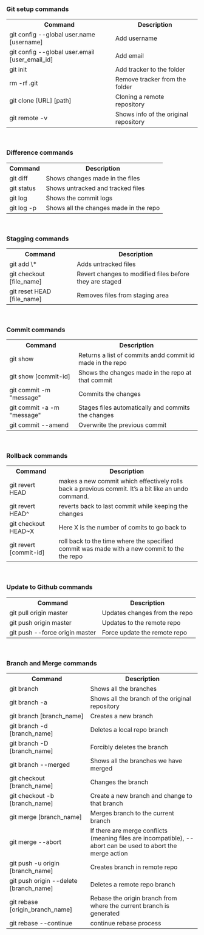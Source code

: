 <h3> Git setup commands   </h3>
<table style="width:100%;">
    <tr>
        <th>Command</th>
        <th>Description</th>
    </tr>
    <tr>
        <td>git config --global user.name [username] </td>
        <td>Add username</td>
    </tr>
    <tr>
        <td>git config --global user.email [user_email_id] </td>
        <td>Add email</td>
    </tr>
    <tr>
        <td>git init </td>
        <td>Add tracker to the folder</td>
    </tr>
    <tr>
        <td>rm -rf .git </td>
        <td>Remove tracker from the folder</td>
    </tr>
    <tr>
        <td>git clone [URL] [path] </td>
        <td>Cloning a remote repository</td>
    </tr>
    <tr>
        <td>git remote -v</td>
        <td>Shows info of the original repository</td>
    </tr>
</table>

<br/>

<h3>Difference commands </h3>
<table style="width:100%;">
    <tr>
        <th>Command</th>
        <th>Description</th>
    </tr>
    <tr>
        <td>git diff</td>
        <td>Shows changes made in the files</td>
    </tr>
    <tr>
        <td>git status</td>
        <td>Shows untracked and tracked files</td>
    </tr>
    <tr>
        <td>git log</td>
        <td>Shows the commit logs</td>
    </tr>
    <tr>
        <td>git log -p</td>
        <td>Shows all the changes made in the repo</td>
    </tr>
</table>

<br/>

<h3>Stagging commands </h3>
<table style="width:100%;">
    <tr>
        <th>Command</th>
        <th>Description</th>
    </tr>
    <tr>
        <td>git add \* </td>
        <td>Adds untracked files</td>
    </tr>
    <tr>
        <td>git checkout [file_name]</td>
        <td>Revert changes to modified files before they are staged</td>
    </tr>
    <tr>
        <td>git reset HEAD [file_name]</td>
        <td>Removes files from staging area</td>
    </tr>
</table>

<br/>

<h3>Commit commands</h3>
<table style="width:100%;">
    <tr>
        <th>Command</th>
        <th>Description</th>
    </tr>
    <tr>
        <td>git show</td>
        <td>Returns a list of commits andd commit id made in the repo</td>
    </tr>
    <tr>
        <td>git show [commit-id]</td>
        <td>Shows the changes made in the repo at that commit</td>
    </tr>
    <tr>
        <td>git commit -m "message"</td>
        <td>Commits the changes</td>
    </tr>
    <tr>
        <td>git commit -a -m "message"</td>
        <td>Stages files automatically and commits the changes</td>
    </tr>
    <tr>
        <td>git commit --amend</td>
        <td>Overwrite the previous commit</td>
    </tr>
</table>

<br/>

<h3>Rollback commands </h3>
<table style="width:100%;">
    <tr>
        <th>Command</th>
        <th>Description</th>
    </tr>
    <tr>
        <td>git revert HEAD</td>
        <td>makes a new commit which effectively rolls back a previous commit. It’s a bit like an undo command.</td>
    </tr>
    <tr>
        <td>git revert HEAD^</td>
        <td>reverts back to last commit while keeping the changes</td>
    </tr>
    <tr>
        <td>git checkout HEAD~X</td>
        <td>Here X is the number of comits to go back to</td>
    </tr>
    <tr>
        <td>git revert [commit-id]</td>
        <td>roll back to the time where the specified commit was made with a new commit to the the repo
</td>
    </tr>
</table>

<br/>

<h3>Update to Github commands </h3>
<table style="width:100%;">
    <tr>
        <th>Command</th>
        <th>Description</th>
    </tr>
    <tr>
        <td>git pull origin master</td>
        <td>Updates changes from the repo</td>
    </tr>
    <tr>
        <td>git push origin master</td>
        <td>Updates to the remote repo</td>
    </tr>
    <tr>
        <td>git push --force origin master</td>
        <td>Force update the remote repo</td>
    </tr>
</table>


<br/>

<h3>Branch and Merge commands </h3>
<table style="width:100%;">
    <tr>
        <th>Command</th>
        <th>Description</th>
    </tr>
    <tr>
        <td>git branch</td>
        <td>Shows all the branches</td>
    </tr>
    <tr>
        <td>git branch -a</td>
        <td>Shows all the branch of the original repository</td>
    </tr>
    <tr>
        <td>git branch [branch_name]</td>
        <td>Creates a new branch</td>
    </tr>
    <tr>
        <td>git branch -d [branch_name]</td>
        <td>Deletes a local repo branch</td>
    </tr>
    <tr>
        <td>git branch -D [branch_name]</td>
        <td>Forcibly deletes the branch</td>
    </tr>
    <tr>
        <td>git branch --merged</td>
        <td>Shows all the branches we have merged</td>
    </tr>
    <tr>
        <td>git checkout [branch_name]</td>
        <td>Changes the branch</td>
    </tr>
    <tr>
        <td>git checkout -b [branch_name]</td>
        <td>Create a new branch and change to that branch</td>
    </tr>
    <tr>
        <td>git merge [branch_name]</td>
        <td>Merges branch to the current branch</td>
    </tr>
    <tr>
        <td>git merge --abort</td>
        <td>If there are merge conflicts (meaning files are incompatible), --abort can be used to abort the merge action</td>
    </tr>
    <tr>
        <td>git push -u origin [branch_name]</td>
        <td>Creates branch in remote repo</td>
    </tr>
    <tr>
        <td>git push origin --delete [branch_name]</td>
        <td>Deletes a remote repo branch</td>
    </tr>
    <tr>
        <td>git rebase [origin_branch_name]</td>
        <td>Rebase the origin branch from where the current branch is generated</td>
    </tr>
    <tr>
        <td>git rebase --continue</td>
        <td>continue rebase process</td>
    </tr>
</table>
